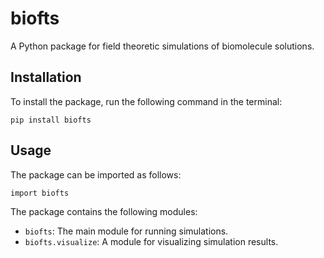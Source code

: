 # biofts
A Python package for field theoretic simulations of biomolecule solutions. 

## Installation
To install the package, run the following command in the terminal:
```
pip install biofts
```
## Usage
The package can be imported as follows:
```
import biofts
```
The package contains the following modules:
* `biofts`: The main module for running simulations.
* `biofts.visualize`: A module for visualizing simulation results.

